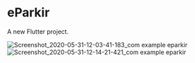 # eParkir

A new Flutter project.

![Screenshot_2020-05-31-12-03-41-183_com example eparkir](https://user-images.githubusercontent.com/54944887/83345703-90280e00-a340-11ea-933f-a42e9f107bb6.jpg)
![Screenshot_2020-05-31-12-14-21-421_com example eparkir](https://user-images.githubusercontent.com/54944887/83345705-928a6800-a340-11ea-9b3f-47a3287f4d1e.jpg)


